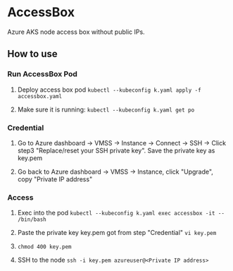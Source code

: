 # AccessBox
Azure AKS node access box without public IPs.

## How to use

### Run AccessBox Pod

1. Deploy access box pod
`kubectl --kubeconfig k.yaml apply -f accessbox.yaml`

2. Make sure it is running:
`kubectl --kubeconfig k.yaml get po`

### Credential

1. Go to Azure dashboard -> VMSS -> Instance -> Connect -> SSH -> Click step3 "Replace/reset your SSH private key". Save the private key as key.pem

2. Go back to Azure dashboard -> VMSS -> Instance, click "Upgrade", copy "Private IP address"

### Access

1. Exec into the pod
` kubectl --kubeconfig k.yaml exec accessbox -it -- /bin/bash `

2. Paste the private key key.pem got from step "Credential"
`vi key.pem`

3. `chmod 400 key.pem`

4. SSH to the node
`ssh -i key.pem azureuser@<Private IP address>`
